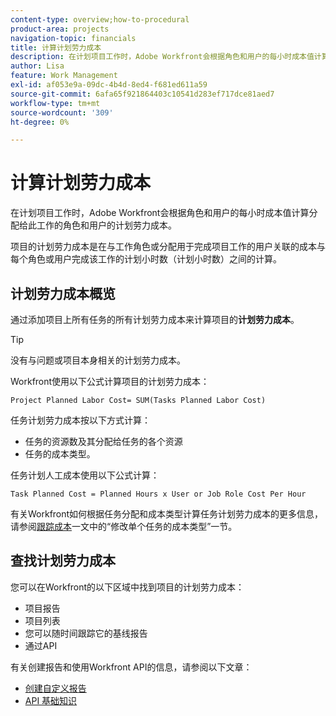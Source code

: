 ```yaml
---
content-type: overview;how-to-procedural
product-area: projects
navigation-topic: financials
title: 计算计划劳力成本
description: 在计划项目工作时，Adobe Workfront会根据角色和用户的每小时成本值计算分配给此工作的角色和用户的计划劳力成本。
author: Lisa
feature: Work Management
exl-id: af053e9a-09dc-4b4d-8ed4-f681ed611a59
source-git-commit: 6afa65f921864403c10541d283ef717dce81aed7
workflow-type: tm+mt
source-wordcount: '309'
ht-degree: 0%

---
```


# 计算计划劳力成本

在计划项目工作时，Adobe Workfront会根据角色和用户的每小时成本值计算分配给此工作的角色和用户的计划劳力成本。

项目的计划劳力成本是在与工作角色或分配用于完成项目工作的用户关联的成本与每个角色或用户完成该工作的计划小时数（计划小时数）之间的计算。

## 计划劳力成本概览

通过添加项目上所有任务的所有计划劳力成本来计算项目的&#x200B;**计划劳力成本**。

>[!TIP]
>
>没有与问题或项目本身相关的计划劳力成本。

Workfront使用以下公式计算项目的计划劳力成本：

```
Project Planned Labor Cost= SUM(Tasks Planned Labor Cost)
```

任务计划劳力成本按以下方式计算：

* 任务的资源数及其分配给任务的各个资源
* 任务的成本类型。

任务计划人工成本使用以下公式计算：

```
Task Planned Cost = Planned Hours x User or Job Role Cost Per Hour
```

有关Workfront如何根据任务分配和成本类型计算任务计划劳力成本的更多信息，请参阅[跟踪成本](../../../manage-work/projects/project-finances/track-costs.md)一文中的“修改单个任务的成本类型”一节。

## 查找计划劳力成本

您可以在Workfront的以下区域中找到项目的计划劳力成本：

* 项目报告
* 项目列表
* 您可以随时间跟踪它的基线报告
* 通过API

有关创建报告和使用Workfront API的信息，请参阅以下文章：

* [创建自定义报告](../../../reports-and-dashboards/reports/creating-and-managing-reports/create-custom-report.md)
* [API 基础知识](../../../wf-api/general/api-basics.md)
